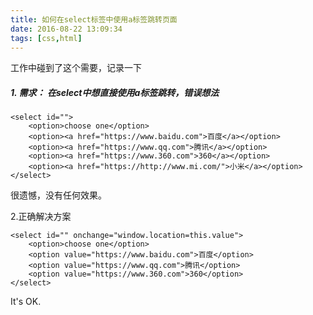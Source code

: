 ```yaml
---
title: 如何在select标签中使用a标签跳转页面
date: 2016-08-22 13:09:34
tags: [css,html]
---
```


工作中碰到了这个需要，记录一下

<!--more-->
##### 1. 需求： 在select中想直接使用a标签跳转，错误想法

```
<select id="">
    <option>choose one</option>
    <option><a href="https://www.baidu.com">百度</a></option>
    <option><a href="https://www.qq.com">腾讯</a></option>
    <option><a href="https://www.360.com">360</a></option>
    <option><a href="https://http://www.mi.com/">小米</a></option>
</select>
```

  很遗憾，没有任何效果。  

2.正确解决方案

```
<select id="" onchange="window.location=this.value">
    <option>choose one</option>
    <option value="https://www.baidu.com">百度</option>
    <option value="https://www.qq.com">腾讯</option>
    <option value="https://www.360.com">360</option>
</select>
```

It's OK.
